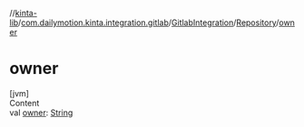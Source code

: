 //[kinta-lib](../../../../index.md)/[com.dailymotion.kinta.integration.gitlab](../../index.md)/[GitlabIntegration](../index.md)/[Repository](index.md)/[owner](owner.md)



# owner  
[jvm]  
Content  
val [owner](owner.md): [String](https://kotlinlang.org/api/latest/jvm/stdlib/kotlin/-string/index.html)  



